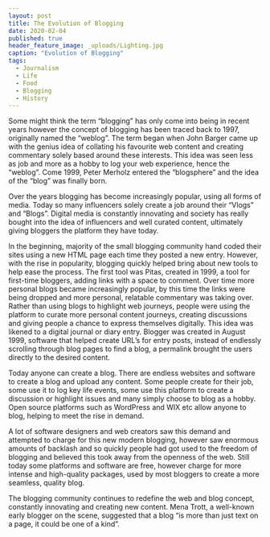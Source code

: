 ```yaml
---
layout: post
title: The Evolution of Blogging
date: 2020-02-04
published: true
header_feature_image: _uploads/Lighting.jpg
caption: "Evolution of Blogging"
tags:
  - Journalism
  - Life
  - Food
  - Blogging
  - History
---
```


Some might think the term “blogging” has only come into being in recent years however the concept of blogging has been traced back to 1997, originally named the “weblog”. The term began when John Barger came up with the genius idea of collating his favourite web content and creating commentary solely based around these interests. This idea was seen less as job and more as a hobby to log your web experience, hence the “weblog”. Come 1999, Peter Merholz entered the “blogsphere” and the idea of the “blog” was finally born.

Over the years blogging has become increasingly popular, using all forms of media. Today so many influencers solely create a job around their “Vlogs” and “Blogs”. Digital media is constantly innovating and society has really bought into the idea of influencers and well curated content, ultimately giving bloggers the platform they have today.

In the beginning, majority of the small blogging community hand coded their sites using a new HTML page each time they posted a new entry. However, with the rise in popularity, blogging quickly helped bring about new tools to help ease the process. The first tool was Pitas, created in 1999, a tool for first-time bloggers, adding links with a space to comment.
Over time more personal blogs became increasingly popular, by this time the links were being dropped and more personal, relatable commentary was taking over. Rather than using blogs to highlight web journeys, people were using the platform to curate more personal content journeys, creating discussions and giving people a chance to express themselves digitally. This idea was likened to a digital journal or diary entry. Blogger was created in August 1999, software that helped create URL’s for entry posts, instead of endlessly scrolling through blog pages to find a blog, a permalink brought the users directly to the desired content.  

Today anyone can create a blog. There are endless websites and software to create a blog and upload any content. Some people create for their job, some use it to log key life events, some use this platform to create a discussion or highlight issues and many simply choose to blog as a hobby. Open source platforms such as WordPress and WIX etc allow anyone to blog, helping to meet the rise in demand.

A lot of software designers and web creators saw this demand and attempted to charge for this new modern blogging, however saw enormous amounts of backlash and so quickly people had got used to the freedom of blogging and believed this took away from the openness of the web. Still today some platforms and software are free, however charge for more intense and high-quality packages, used by most bloggers to create a more seamless, quality blog.

The blogging community continues to redefine the web and blog concept, constantly innovating and creating new content. Mena Trott, a well-known early blogger on the scene, suggested that a blog “is more than just text on a page, it could be one of a kind”.  
